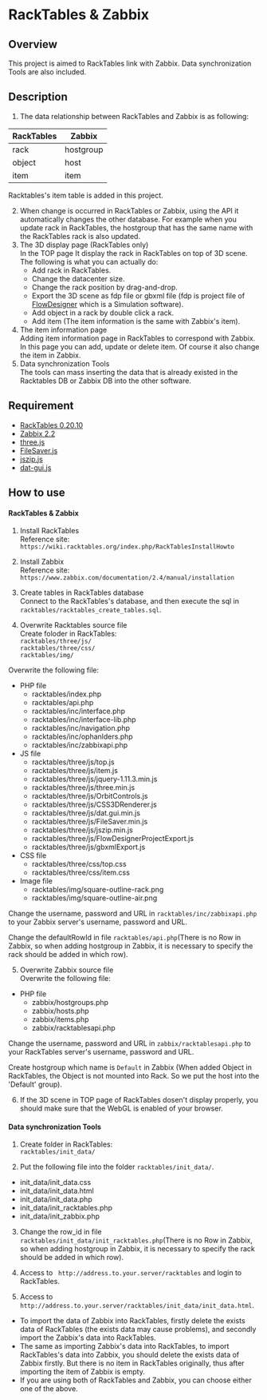 # RackTables & Zabbix
## Overview
This project is aimed to RackTables link with Zabbix. Data synchronization Tools are also included.

## Description
1. The data relationship between RackTables and Zabbix is as following:  

  RackTables  | Zabbix
  ------------- | -------------
  rack  | hostgroup
  object  | host
  item  | item
  
  Racktables's item table is added in this project.

2. When change is occurred in RackTables or Zabbix, using the API it automatically changes the other database.
  For example when you update rack in RackTables, the hostgroup that has the same name with the RackTables rack is also updated.
3. The 3D display page (RackTables only)  
  In the TOP page It display the rack in RackTables on top of 3D scene. The following is what you can actually do:  
    * Add rack in RackTables.
    * Change the datacenter size.
    * Change the rack position by drag-and-drop.
    * Export the 3D scene as fdp file or gbxml file (fdp is project file of [FlowDesigner](http://www.akl.co.jp/en/) which is a Simulation software).
    * Add object in a rack by double click a rack.
    * Add item (The item information is the same with Zabbix's item).
4. The item information page  
  Adding item information page in RackTables to correspond with Zabbix. In this page you can add, update or delete item. Of course it also change the item in Zabbix. 
5. Data synchronization Tools  
  The tools can mass inserting the data that is already existed in the Racktables DB or Zabbix DB into the other software.  

## Requirement
* [RackTables 0.20.10](http://racktables.org/)
* [Zabbix 2.2](http://www.zabbix.com/)
* [three.js](https://github.com/mrdoob/three.js)
* [FileSaver.js](https://github.com/eligrey/FileSaver.js/)
* [jszip.js](https://github.com/Stuk/jszip)
* [dat-gui.js](https://code.google.com/p/dat-gui/)

## How to use
#### RackTables & Zabbix
1. Install RackTables  
  Reference site:  
  `https://wiki.racktables.org/index.php/RackTablesInstallHowto`  

2. Install Zabbix  
  Reference site:  
  `https://www.zabbix.com/documentation/2.4/manual/installation`  

3. Create tables in RackTables database  
  Connect to the RackTables's database, and then execute the sql in `racktables/racktables_create_tables.sql`.  

4. Overwrite Racktables source file  
  Create foloder in RackTables:  
  `racktables/three/js/`  
  `racktables/three/css/`   
  `racktables/img/`  
  
  Overwrite the following file:
  * PHP file
    * racktables/index.php
    * racktables/api.php
    * racktables/inc/interface.php
    * racktables/inc/interface-lib.php
    * racktables/inc/navigation.php
    * racktables/inc/ophanlders.php
    * racktables/inc/zabbixapi.php  
  * JS file
    * racktables/three/js/top.js
    * racktables/three/js/item.js
    * racktables/three/js/jquery-1.11.3.min.js
    * racktables/three/js/three.min.js
    * racktables/three/js/OrbitControls.js
    * racktables/three/js/CSS3DRenderer.js
    * racktables/three/js/dat.gui.min.js
    * racktables/three/js/FileSaver.min.js
    * racktables/three/js/jszip.min.js
    * racktables/three/js/FlowDesignerProjectExport.js
    * racktables/three/js/gbxmlExport.js
  * CSS file
    * racktables/three/css/top.css
    * racktables/three/css/item.css
  * Image file
    * racktables/img/square-outline-rack.png
    * racktables/img/square-outline-air.png

  Change the username, password and URL in `racktables/inc/zabbixapi.php` to your Zabbix server's username, password and URL.  
  
  Change the defaultRowId in file `racktables/api.php`(There is no Row in Zabbix, so when adding hostgroup in Zabbix, it is necessary to specify the rack should be added in which row).
  
5. Overwrite Zabbix source file  
  Overwrite the following file:
  * PHP file
    * zabbix/hostgroups.php
    * zabbix/hosts.php
    * zabbix/items.php
    * zabbix/racktablesapi.php

  Change the username, password and URL in `zabbix/racktablesapi.php` to your RackTables server's username, password and URL.   
  
  Create hostgroup which name is `Default` in Zabbix (When added Object in RackTables, the Object is not mounted into Rack. So we put the host into the 'Default' group).

6. If the 3D scene in TOP page of RackTables dosen't display properly, you should make sure that the WebGL is enabled of your browser.  

#### Data synchronization Tools  
1. Create folder in RackTables:  
  `racktables/init_data/`  

2. Put the following file into the folder `racktables/init_data/`.
  * init_data/init_data.css
  * init_data/init_data.html
  * init_data/init_data.php
  * init_data/init_racktables.php
  * init_data/init_zabbix.php  
  

3. Change the row_id in file `racktables/init_data/init_racktables.php`(There is no Row in Zabbix, so when adding hostgroup in Zabbix, it is necessary to specify the rack should be added in which row).

4. Access to ` http://address.to.your.server/racktables` and login to RackTables.  

5. Access to ` http://address.to.your.server/racktables/init_data/init_data.html`.  
  * To import the data of Zabbix into RackTables, firstly delete the exists data of RackTables (the exists data may cause problems), and secondly import the Zabbix's data into RackTables.
  * The same as importing Zabbix's data into RackTables, to import RackTables's data into Zabbix, you should delete the exists data of Zabbix firstly. But there is no item in RackTables originally, thus after importing the item of Zabbix is empty.
  * If you are using both of RackTables and Zabbix, you can choose either one of the above.


